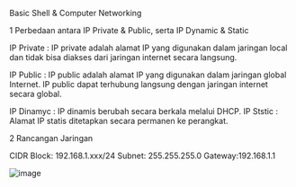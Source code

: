 Basic Shell & Computer Networking

1  Perbedaan antara IP Private & Public, serta IP Dynamic & Static

IP Private :  IP private adalah alamat IP yang digunakan dalam jaringan local dan tidak bisa diakses dari jaringan internet secara langsung.

IP Public  :  IP public adalah alamat IP yang digunakan dalam jaringan global Internet. IP public dapat terhubung langsung dengan jaringan internet secara global.

IP Dinamyc :  IP dinamis berubah secara berkala melalui DHCP.
IP Ststic  :  Alamat IP statis ditetapkan secara permanen ke perangkat.


2  Rancangan Jaringan

CIDR Block: 192.168.1.xxx/24
Subnet: 255.255.255.0
Gateway:192.168.1.1

![image](https://github.com/restubagusananda/uploadscrn/blob/bcb1bab5c7612f9bf918e369267eb44a9e2b5418/Cuplikan%20layar%202023-08-30%20211232.png)
